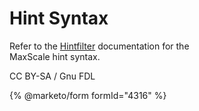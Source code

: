 # Hint Syntax

Refer to the [Hintfilter](../maxscale-23-filters/mariadb-maxscale-23-hintfilter.md) documentation for the\
MaxScale hint syntax.

CC BY-SA / Gnu FDL

{% @marketo/form formId="4316" %}
